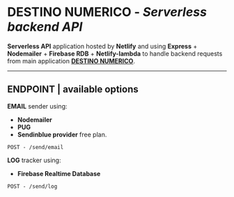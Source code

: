 # DESTINO NUMERICO - _Serverless backend API_

**Serverless API** application hosted by **Netlify** and using **Express** + **Nodemailer** + **Firebase RDB** + **Netlify-lambda** to handle backend requests from main application [**DESTINO NUMERICO**](https://destinonumerico.netlify.app/home).

---

## **ENDPOINT** | available options

**EMAIL** sender using:
- **Nodemailer** 
- **PUG**
- **Sendinblue provider** free plan.

```
POST - /send/email
```

**LOG** tracker using:
- **Firebase Realtime Database**

```
POST - /send/log
```
